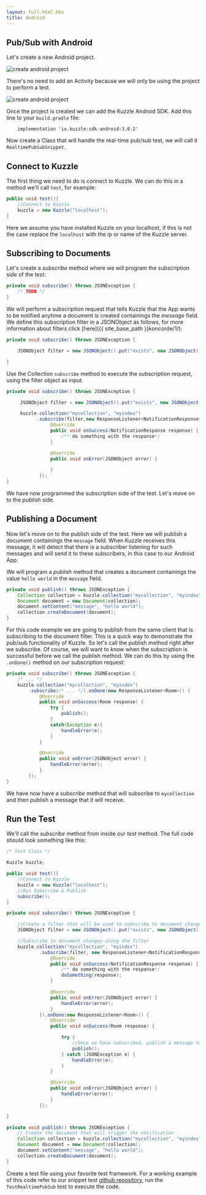 ```yaml
---
layout: full.html.hbs
title: Android
---
```


## Pub/Sub with Android

Let's create a new Android project. 

![create android project](androidstudio_project_pubsub.png)


There's no need to add an Activity because we will only be using the project to perform a test.


![create android project](androidstudio_project_noactivity.png)


Once the project is created we can add the Kuzzle Android SDK. Add this line to your `build.gradle` file:


```
    implementation 'io.kuzzle:sdk-android:3.0.2'
```


Now create a Class that will handle the real-time pub/sub test, we will call it `RealtimePubSubSnippet`.


## Connect to Kuzzle

The first thing we need to do is connect to Kuzzle. We can do this in a method we'll call `test`, for example:

```Java
public void test(){
    //Connect to Kuzzle
    kuzzle = new Kuzzle("localhost");
}
```

Here we assume you have installed Kuzzle on your localhost, if this is not the case replace the `localhost` with the ip or name of the Kuzzle server.

## Subscribing to Documents


Let's create a *subscribe* method where we will program the subscription side of the test:

```Java
private void subscribe() throws JSONException {
    /* TODO */
}
```

We will perform a subscription request that tells Kuzzle that the App wants to be notified anytime a document is created containings the *message* field. We define this subscription filter in a JSONObject as follows, for more information about filters click [here]({{ site_base_path }}koncorde/1/):

```Java
private void subscribe() throws JSONException {

    JSONObject filter = new JSONObject().put("exists", new JSONObject().put("field", "message"));

}
```

Use the Collection `subscribe` method to execute the subscription request, using the filter object as input.

```Java
private void subscribe() throws JSONException {

     JSONObject filter = new JSONObject().put("exists", new JSONObject().put("field", "message"));

     kuzzle.collection("mycollection", "myindex")
           .subscribe(filter,new ResponseListener<NotificationResponse>() {
                @Override
                public void onSuccess(NotificationResponse response) {
                    /** do something with the response*/
                }

                @Override
                public void onError(JSONObject error) {
            
                }
            });
}
```

We have now programmed the subscription side of the test. Let's move on to the *publish* side.


## Publishing a Document

Now let's move on to the publish side of the test. Here we will publish a document containings the `message` field. When Kuzzle receives this message, it will detect that there is a subscriber listening for such messages and will send it to these subscribers, in this case to our Android App.

We will program a *publish* method that creates a document containings the value `hello world` in the `message` field.

```Java
private void publish() throws JSONException {
    Collection collection = kuzzle.collection("mycollection", "myindex");
    Document document = new Document(collection);
    document.setContent("message", "hello world");
    collection.createDocument(document);
}
```

For this code example we are going to publish from the same client that is subscribing to the document filter. This is a quick way to demonstrate the pub/sub functionality of Kuzzle. So let's call the publish method right after we subscribe. Of course, we will want to know when the subscription is successful before we call the publish method. We can do this by using the `.onDone()` method on our subscription request:

```Java
private void subscribe() throws JSONException {
    /* ... */
    kuzzle.collection("mycollection", "myindex")
        .subscribe(/* ... */).onDone(new ResponseListener<Room>() {
            @Override
            public void onSuccess(Room response) {
                try {
                    publish();
                }
                catch(Exception e){
                    handleError(e);
                }
            }

            @Override
            public void onError(JSONObject error) {
                handleError(error);
            }
        });
}
```

We have now have a *subscribe* method that will subscribe to `mycollection` and then publish a message that it will receive.

## Run the Test

We'll call the *subscribe* method from inside our *test* method. The full code should look something like this:

```Java
/* Test Class */

Kuzzle kuzzle;

public void test(){
    //Connect to Kuzzle
    kuzzle = new Kuzzle("localhost");
    //Run Subscribe & Publish
    subscribe();
}

private void subscribe() throws JSONException {

    //Create a filter that will be used to subscribe to document changes
    JSONObject filter = new JSONObject().put("exists", new JSONObject().put("field", "message"));

    //Subscribe to document changes using the filter
    kuzzle.collection("mycollection", "myindex")
            .subscribe(filter, new ResponseListener<NotificationResponse>() {
                @Override
                public void onSuccess(NotificationResponse response) {
                    /** do something with the response*/
                    doSomething(response);
                }

                @Override
                public void onError(JSONObject error) {
                    handleError(error);
                }
            }).onDone(new ResponseListener<Room>() {
                @Override
                public void onSuccess(Room response) {

                    try {
                        //Once we have subscribed, publish a message to Kuzzle
                        publish();
                    } catch (JSONException e) {
                        handleError(e);
                    }
                }

                @Override
                public void onError(JSONObject error) {
                    handleError(error);
                }
            });

}

private void publish() throws JSONException {
    // Create the document that will trigger the notification
    Collection collection = kuzzle.collection("mycollection", "myindex");
    Document document = new Document(collection);
    document.setContent("message", "hello world");
    collection.createDocument(document);
}
```

Create a test file using your favorite test framework. For a working example of this code refer to our snippet test [github repository](https://github.com/kuzzleio/kuzzle.io-snippet-tests), run the `TestRealtimePubSub` test to execute the code.

